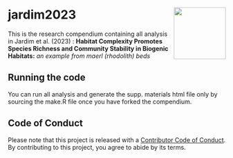 
<!-- README.md is generated from README.Rmd. Please edit that file -->

# jardim2023 <img src="man/figures/package-sticker.png" align="right" style="float:right; height:120px;"/>

<!-- badges: start -->
<!-- badges: end -->

This is the research compendium containing all analysis in Jardim et
al. (2023) : **Habitat Complexity Promotes Species Richness and
Community Stability in Biogenic Habitats:** *an example from maerl
(rhodolith) beds*

## Running the code

You can run all analysis and generate the supp. materials html file only
by sourcing the make.R file once you have forked the compendium.

## Code of Conduct

Please note that this project is released with a [Contributor Code of
Conduct](https://contributor-covenant.org/version/2/0/CODE_OF_CONDUCT.html).
By contributing to this project, you agree to abide by its terms.

